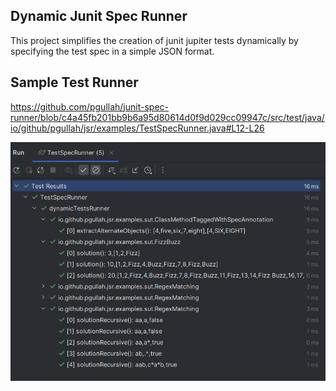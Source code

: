 ## Dynamic Junit Spec Runner
This project simplifies the creation of junit jupiter tests dynamically by specifying the test spec in a simple JSON format.

## Sample Test Runner
https://github.com/pgullah/junit-spec-runner/blob/c4a45fb201bb9b6a95d80614d0f9d029cc09947c/src/test/java/io/github/pgullah/jsr/examples/TestSpecRunner.java#L12-L26

![image](assets/images/sample-run-intellij.png)

